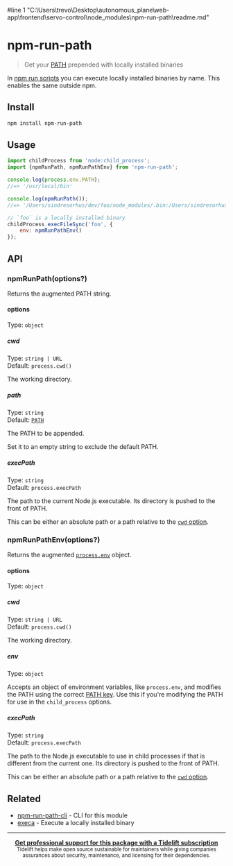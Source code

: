 #line 1 "C:\\Users\\trevo\\Desktop\\autonomous_plane\\web-app\\frontend\\servo-control\\node_modules\\npm-run-path\\readme.md"
# npm-run-path

> Get your [PATH](https://en.wikipedia.org/wiki/PATH_(variable)) prepended with locally installed binaries

In [npm run scripts](https://docs.npmjs.com/cli/run-script) you can execute locally installed binaries by name. This enables the same outside npm.

## Install

```sh
npm install npm-run-path
```

## Usage

```js
import childProcess from 'node:child_process';
import {npmRunPath, npmRunPathEnv} from 'npm-run-path';

console.log(process.env.PATH);
//=> '/usr/local/bin'

console.log(npmRunPath());
//=> '/Users/sindresorhus/dev/foo/node_modules/.bin:/Users/sindresorhus/dev/node_modules/.bin:/Users/sindresorhus/node_modules/.bin:/Users/node_modules/.bin:/node_modules/.bin:/usr/local/bin'

// `foo` is a locally installed binary
childProcess.execFileSync('foo', {
	env: npmRunPathEnv()
});
```

## API

### npmRunPath(options?)

Returns the augmented PATH string.

#### options

Type: `object`

##### cwd

Type: `string | URL`\
Default: `process.cwd()`

The working directory.

##### path

Type: `string`\
Default: [`PATH`](https://github.com/sindresorhus/path-key)

The PATH to be appended.

Set it to an empty string to exclude the default PATH.

##### execPath

Type: `string`\
Default: `process.execPath`

The path to the current Node.js executable. Its directory is pushed to the front of PATH.

This can be either an absolute path or a path relative to the [`cwd` option](#cwd).

### npmRunPathEnv(options?)

Returns the augmented [`process.env`](https://nodejs.org/api/process.html#process_process_env) object.

#### options

Type: `object`

##### cwd

Type: `string | URL`\
Default: `process.cwd()`

The working directory.

##### env

Type: `object`

Accepts an object of environment variables, like `process.env`, and modifies the PATH using the correct [PATH key](https://github.com/sindresorhus/path-key). Use this if you're modifying the PATH for use in the `child_process` options.

##### execPath

Type: `string`\
Default: `process.execPath`

The path to the Node.js executable to use in child processes if that is different from the current one. Its directory is pushed to the front of PATH.

This can be either an absolute path or a path relative to the [`cwd` option](#cwd).

## Related

- [npm-run-path-cli](https://github.com/sindresorhus/npm-run-path-cli) - CLI for this module
- [execa](https://github.com/sindresorhus/execa) - Execute a locally installed binary

---

<div align="center">
	<b>
		<a href="https://tidelift.com/subscription/pkg/npm-npm-run-path?utm_source=npm-npm-run-path&utm_medium=referral&utm_campaign=readme">Get professional support for this package with a Tidelift subscription</a>
	</b>
	<br>
	<sub>
		Tidelift helps make open source sustainable for maintainers while giving companies<br>assurances about security, maintenance, and licensing for their dependencies.
	</sub>
</div>
